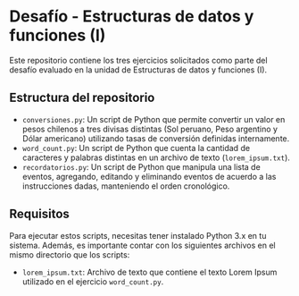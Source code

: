 
# Desafío - Estructuras de datos y funciones (I)

Este repositorio contiene los tres ejercicios solicitados como parte del desafío evaluado en la unidad de Estructuras de datos y funciones (I).

## Estructura del repositorio

- `conversiones.py`: Un script de Python que permite convertir un valor en pesos chilenos a tres divisas distintas (Sol peruano, Peso argentino y Dólar americano) utilizando tasas de conversión definidas internamente.
- `word_count.py`: Un script de Python que cuenta la cantidad de caracteres y palabras distintas en un archivo de texto (`lorem_ipsum.txt`).
- `recordatorios.py`: Un script de Python que manipula una lista de eventos, agregando, editando y eliminando eventos de acuerdo a las instrucciones dadas, manteniendo el orden cronológico.

## Requisitos

Para ejecutar estos scripts, necesitas tener instalado Python 3.x en tu sistema. Además, es importante contar con los siguientes archivos en el mismo directorio que los scripts:

- `lorem_ipsum.txt`: Archivo de texto que contiene el texto Lorem Ipsum utilizado en el ejercicio `word_count.py`.

